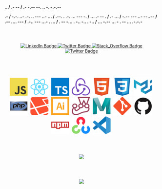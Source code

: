 
**.. / .- -- / .- -.-- --. .. -. -.-.--**  

**.- / -.-. ..- .-. .. --- ..- ... / .--. . .-. ... --- -. / ... .- -- . / .- ... / -.-- --- ..- --..-- / .-- .... --- / .-.. --- ...- . ... / . -- -... . -.. -.. . -.. / ... -.-- ... - . -- ... .-.-.-** 

<br/><br/>  

<div id="header" align="center">
  
  <div id="badges">
  <a href="https://www.linkedin.com/in/kamran-kamranifard/">
    <img src="https://img.shields.io/badge/LinkedIn-blue?style=for-the-badge&logo=linkedin&logoColor=white" alt="LinkedIn Badge"/>
  </a>
  <a href="https://twitter.com/kamrankamrani73">
    <img src="https://img.shields.io/badge/Twitter-blue?style=for-the-badge&logo=twitter&logoColor=white" alt="Twitter Badge"/>
  </a>
  <a href="https://stackoverflow.com/users/9136566/kamrankamranifard">
    <img src="https://img.shields.io/badge/Stack_Overflow-FE7A16?style=for-the-badge&logo=stack-overflow&logoColor=white" alt="Stack_Overflow Badge"/>
  </a>
  <a href="mailto:k.kamranifard@gmail.com">
    <img src="https://img.shields.io/badge/Gmail-D14836?style=for-the-badge&logo=gmail&logoColor=white" alt="Twitter Badge"/>
  </a>
</div>
  
<img src="https://komarev.com/ghpvc/?username=kamrankamrani&style=flat-square&color=blue" alt=""/>
  
</div>

<br/><br/>  
 

<div align="center">
  <img src="https://github.com/devicons/devicon/blob/master/icons/javascript/javascript-original.svg" title="Js" alt="Js" width="60" height="60"/>&nbsp;
  <img src="https://github.com/devicons/devicon/blob/master/icons/react/react-original.svg" title="react" alt="react" width="60" height="60"/>&nbsp;
  <img src="https://github.com/devicons/devicon/blob/master/icons/typescript/typescript-original.svg" title="ts" alt="ts" width="60" height="60"/>&nbsp;
  <img src="https://github.com/devicons/devicon/blob/master/icons/redux/redux-original.svg" title="redux" alt="redux" width="60" height="60"/>&nbsp;
  <img src="https://github.com/devicons/devicon/blob/master/icons/html5/html5-original.svg" title="Html5" alt="Html5" width="60" height="60"/>&nbsp;
  <img src="https://github.com/devicons/devicon/blob/master/icons/css3/css3-original.svg" title="CSS3" alt="CSS3" width="60" height="60"/>&nbsp;
  <img src="https://github.com/devicons/devicon/blob/master/icons/materialui/materialui-original.svg" title="Material UI" alt="Material UI" width="60" height="60"/>&nbsp;
  <img src="https://github.com/devicons/devicon/blob/master/icons/php/php-original.svg" title="php" alt="php" width="60" height="60"/>&nbsp;
  <img src="https://github.com/devicons/devicon/blob/master/icons/laravel/laravel-plain.svg" title="Laravel" alt="Laravel" width="60" height="60"/>&nbsp;
  <img src="https://github.com/devicons/devicon/blob/master/icons/illustrator/illustrator-line.svg" title="Illustrator" alt="Illustrator" width="60" height="60"/>&nbsp;
  <img src="https://github.com/devicons/devicon/blob/master/icons/jest/jest-plain.svg" title="Jest" alt="Jest" width="60" height="60"/>&nbsp;
  <img src="https://github.com/devicons/devicon/blob/master/icons/maya/maya-original.svg"  title="Maya" alt="Maya" width="60" height="60"/>&nbsp;
  <img src="https://github.com/devicons/devicon/blob/master/icons/git/git-original.svg" title="Git" alt="Git" width="60" height="60"/>&nbsp;
  <img src="https://github.com/devicons/devicon/blob/master/icons/github/github-original.svg" title="Github" alt="Github" width="60" height="60"/>&nbsp;
  <img src="https://github.com/devicons/devicon/blob/master/icons/npm/npm-original-wordmark.svg" title="npm"  alt="npm" width="60" height="60"/>&nbsp;
  <img src="https://github.com/devicons/devicon/blob/master/icons/opencv/opencv-original.svg" title="Opencv"  alt="Opencv" width="60" height="60"/>&nbsp;
  <img src="https://github.com/devicons/devicon/blob/master/icons/vscode/vscode-original.svg" title="vscode" alt="vscode" width="60" height="60"/>&nbsp;
</div>

<br/><br/>  

<div id="stats" align="center">
	<img src="http://github-readme-streak-stats.herokuapp.com?user=kamrankamrani&theme=dark&background=212121" />
</div> 

<br/><br/> 

<div id="langs" align="center">
	<img src="https://github-readme-stats.vercel.app/api/top-langs/?username=kamrankamrani&layout=compact&theme=vision-friendly-dark" />
</div> 
